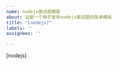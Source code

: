 ```yaml
---
name: nodejs面试题模板
about: 这是一个用于发布nodejs面试题的简单模板
title: "[nodejs]"
labels: ''
assignees: ''

---
```


[nodejs]

